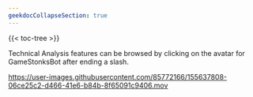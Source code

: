 ```yaml
---
geekdocCollapseSection: true
---
```


{{< toc-tree >}}

Technical Analysis features can be browsed by clicking on the avatar for GameStonksBot after ending a slash.

https://user-images.githubusercontent.com/85772166/155637808-06ce25c2-d466-41e6-b84b-8f65091c9406.mov
